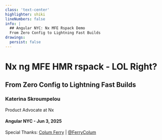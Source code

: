 ```yaml
---
class: 'text-center'
highlighter: shiki
lineNumbers: false
info: |
  ## Angular NYC: Nx MFE Rspack Demo
  From Zero Config to Lightning Fast Builds
drawings:
  persist: false
---
```


# Nx ng MFE HMR rspack - LOL Right?

## From Zero Config to Lightning Fast Builds

<div class="pt-12">
  <h3>Katerina Skroumpelou</h3>
  <p>Product Advocate at Nx</p>
</div>

<div class="pt-8">
  <h4>Angular NYC - Jun 3, 2025</h4>
  <p class="text-sm">Special Thanks: <a href="https://github.com/coly010">Colum Ferry</a> | <a href="https://twitter.com/FerryColum">@FerryColum</a></p>
</div>